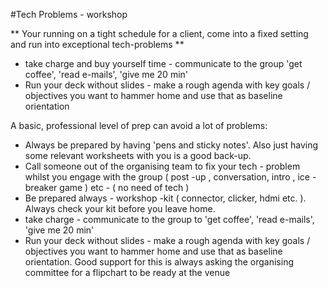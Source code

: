 
#Tech Problems - workshop

** Your running on a tight schedule for a client, come into a fixed setting and run into exceptional tech-problems **


* take charge and buy yourself time - communicate to the group 'get coffee', 'read e-mails', 'give me 20 min' 
* Run your deck without slides -  make a rough agenda with key goals / objectives you want to hammer home and use that as baseline orientation 

A basic, professional level of prep can avoid a lot of problems:
* Always be prepared by having 'pens and sticky notes'. Also just having some relevant worksheets with you is a good back-up.
* Call someone out of the organising team to fix your tech - problem whilst you engage with the group ( post -up , conversation, intro , ice -breaker game ) etc - ( no need of tech )
* Be prepared always - workshop -kit ( connector, clicker, hdmi etc. ). Always check your kit before you leave home.
* take charge - communicate to the group to 'get coffee', 'read e-mails', 'give me 20 min' 
* Run your deck without slides -  make a rough agenda with key goals / objectives you want to hammer home and use that as baseline orientation. Good support for this is always asking the organising committee for a flipchart to be ready at the venue
